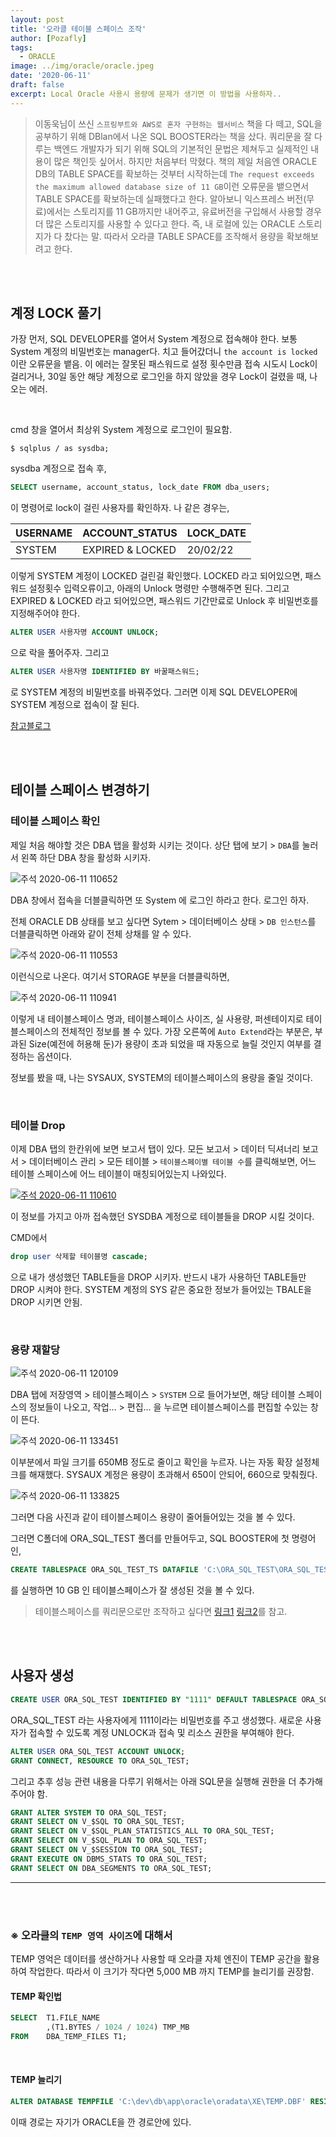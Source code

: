 ```yaml
---
layout: post
title: '오라클 테이블 스페이스 조작'
author: [Pozafly]
tags:
  - ORACLE
image: ../img/oracle/oracle.jpeg
date: '2020-06-11'
draft: false
excerpt: Local Oracle 사용시 용량에 문제가 생기면 이 방법을 사용하자..
---
```


> 이동욱님이 쓰신 `스프링부트와 AWS로 혼자 구현하는 웹서비스` 책을 다 떼고, SQL을 공부하기 위해 DBlan에서 나온 SQL BOOSTER라는 책을 샀다. 쿼리문을 잘 다루는 백엔드 개발자가 되기 위해 SQL의 기본적인 문법은 제쳐두고 실제적인 내용이 많은 책인듯 싶어서. 하지만 처음부터 막혔다. 책의 제일 처음엔 ORACLE DB의 TABLE SPACE를 확보하는 것부터 시작하는데 `The request exceeds the maximum allowed database size of 11 GB`이런 오류문을 뱉으면서 TABLE SPACE를 확보하는데 실패했다고 한다. 알아보니 익스프레스 버전(무료)에서는 스토리지를 11 GB까지만 내어주고, 유료버전을 구입해서 사용할 경우 더 많은 스토리지를 사용할 수 있다고 한다. 즉, 내 로컬에 있는 ORACLE 스토리지가 다 찼다는 말. 따라서 오라클 TABLE SPACE를 조작해서 용량을 확보해보려고 한다.

<br/><br/>

## 계정 LOCK 풀기

가장 먼저, SQL DEVELOPER를 열어서 System 계정으로 접속해야 한다. 보통 System 계정의 비밀번호는 manager다. 치고 들어갔더니 `the account is locked`이란 오류문을 뱉음. 이 에러는 잘못된 패스워드로 설정 횟수만큼 접속 시도시 Lock이 걸리거나, 30일 동안 해당 계정으로 로그인을 하지 않았을 경우 Lock이 걸렸을 때, 나오는 에러.

<br/>

cmd 창을 열어서 최상위 System 계정으로 로그인이 필요함.

```shell
$ sqlplus / as sysdba;
```

sysdba 계정으로 접속 후,

```sql
SELECT username, account_status, lock_date FROM dba_users;
```

이 명령어로 lock이 걸린 사용자를 확인하자. 나 같은 경우는,

| USERNAME | ACCOUNT_STATUS   | LOCK_DATE |
| -------- | ---------------- | --------- |
| SYSTEM   | EXPIRED & LOCKED | 20/02/22  |

이렇게 SYSTEM 계정이 LOCKED 걸린걸 확인했다. LOCKED <TIMED> 라고 되어있으면, 패스워드 설정횟수 입력오류이고, 아래의 Unlock 명령만 수행해주면 된다. 그리고 EXPIRED & LOCKED 라고 되어있으면, 패스워드 기간만료로 Unlock 후 비밀번호를 지정해주어야 한다.

```sql
ALTER USER 사용자명 ACCOUNT UNLOCK;
```

으로 락을 풀어주자. 그리고

```sql
ALTER USER 사용자명 IDENTIFIED BY 바꿀패스워드;
```

로 SYSTEM 계정의 비밀번호를 바꿔주었다. 그러면 이제 SQL DEVELOPER에 SYSTEM 계정으로 접속이 잘 된다.

[참고블로그](https://m.blog.naver.com/PostView.nhn?blogId=qor3326&logNo=220934450444&proxyReferer=https:%2F%2Fwww.google.com%2F)

<br/><br/>

## 테이블 스페이스 변경하기

### 테이블 스페이스 확인

제일 처음 해야할 것은 DBA 탭을 활성화 시키는 것이다. 상단 탭에 보기 > `DBA`를 눌러서 왼쪽 하단 DBA 창을 활성화 시키자.

<img src="https://user-images.githubusercontent.com/59427983/84339378-4c06fa00-abd9-11ea-8ad5-bd0dbdf2848d.png" alt="주석 2020-06-11 110652" style="zoom:100%;" />

DBA 창에서 접속을 더블클릭하면 또 System 에 로그인 하라고 한다. 로그인 하자.

전체 ORACLE DB 상태를 보고 싶다면 Sytem > 데이터베이스 상태 > `DB 인스턴스`를 더블클릭하면 아래와 같이 전체 상채를 알 수 있다.

![주석 2020-06-11 110553](https://user-images.githubusercontent.com/59427983/84339640-d51e3100-abd9-11ea-99c6-f6e2ce15e6df.png)

이런식으로 나온다. 여기서 STORAGE 부분을 더블클릭하면,

![주석 2020-06-11 110941](https://user-images.githubusercontent.com/59427983/84339706-f8e17700-abd9-11ea-9080-a3bc45384d4c.png)

이렇게 내 테이블스페이스 명과, 테이블스페이스 사이즈, 실 사용량, 퍼센테이지로 테이블스페이스의 전체적인 정보를 볼 수 있다. 가장 오른쪽에 `Auto Extend`라는 부분은, 부과된 Size(예전에 허용해 둔)가 용량이 초과 되었을 때 자동으로 늘릴 것인지 여부를 결정하는 옵션이다.

정보를 봤을 때, 나는 SYSAUX, SYSTEM의 테이블스페이스의 용량을 줄일 것이다.

<br/>

### 테이블 Drop

이제 DBA 탭의 한칸위에 보면 보고서 탭이 있다. 모든 보고서 > 데이터 딕셔너리 보고서 > 데이터베이스 관리 > 모든 테이블 > `테이블스페이별 테이블 수`를 클릭해보면, 어느 테이블 스페이스에 어느 테이블이 매칭되어있는지 나와있다.

[![주석 2020-06-11 110610](https://user-images.githubusercontent.com/59427983/84340967-eae12580-abdc-11ea-8cfb-56c25fefc311.png)](https://user-images.githubusercontent.com/59427983/84340967-eae12580-abdc-11ea-8cfb-56c25fefc311.png)

이 정보를 가지고 아까 접속했던 SYSDBA 계정으로 테이블들을 DROP 시킬 것이다.

CMD에서

```sql
drop user 삭제할 테이블명 cascade;
```

으로 내가 생성했던 TABLE들을 DROP 시키자. 반드시 내가 사용하던 TABLE들만 DROP 시켜야 한다. SYSTEM 계정의 SYS 같은 중요한 정보가 들어있는 TBALE을 DROP 시키면 안됨.

<br/>

### 용량 재할당

![주석 2020-06-11 120109](https://user-images.githubusercontent.com/59427983/84340267-43172800-abdb-11ea-8d62-e938d7cf3c72.png)

DBA 탭에 저장영역 > 테이블스페이스 > `SYSTEM` 으로 들어가보면, 해당 테이블 스페이스의 정보들이 나오고, 작업... > 편집... 을 누르면 테이블스페이스를 편집할 수있는 창이 뜬다.

![주석 2020-06-11 133451](https://user-images.githubusercontent.com/59427983/84345441-5c72a100-abe8-11ea-9b04-16e0340863c2.png)

이부분에서 파일 크기를 650MB 정도로 줄이고 확인을 누르자. 나는 자동 확장 설정체크를 해재했다. SYSAUX 계정은 용량이 초과해서 650이 안되어, 660으로 맞춰줬다.

![주석 2020-06-11 133825](https://user-images.githubusercontent.com/59427983/84345649-d7d45280-abe8-11ea-8aaf-f8e34d21ff9c.png)

그러면 다음 사진과 같이 테이블스페이스 용량이 줄어들어있는 것을 볼 수 있다.

그러면 C폴더에 ORA_SQL_TEST 폴더를 만들어두고, SQL BOOSTER에 첫 명령어인,

```sql
CREATE TABLESPACE ORA_SQL_TEST_TS DATAFILE 'C:\ORA_SQL_TEST\ORA_SQL_TEST.DBA' SIZE 10G EXTENT MANAGEMENT LOCAL SEGMENT SPACE MANAGEMENT AUTO;
```

를 실행하면 10 GB 인 테이블스페이스가 잘 생성된 것을 볼 수 있다.

> 테이블스페이스를 쿼리문으로만 조작하고 싶다면 [링크1](https://javafactory.tistory.com/83) [링크2](https://m.blog.naver.com/PostView.nhn?blogId=youngram2&logNo=220290407060&proxyReferer=https:%2F%2Fwww.google.com%2F)를 참고.

<br/><br/>

## 사용자 생성

```sql
CREATE USER ORA_SQL_TEST IDENTIFIED BY "1111" DEFAULT TABLESPACE ORA_SQL_TEST_TS;
```

ORA_SQL_TEST 라는 사용자에게 1111이라는 비밀번호를 주고 생성했다. 새로운 사용자가 접속할 수 있도록 계정 UNLOCK과 접속 및 리소스 권한을 부여해야 한다.

```sql
ALTER USER ORA_SQL_TEST ACCOUNT UNLOCK;
GRANT CONNECT, RESOURCE TO ORA_SQL_TEST;
```

그리고 추후 성능 관련 내용을 다루기 위해서는 아래 SQL문을 실행해 권한을 더 추가해 주어야 함.

```sql
GRANT ALTER SYSTEM TO ORA_SQL_TEST;
GRANT SELECT ON V_$SQL TO ORA_SQL_TEST;
GRANT SELECT ON V_$SQL_PLAN_STATISTICS_ALL TO ORA_SQL_TEST;
GRANT SELECT ON V_$SQL_PLAN TO ORA_SQL_TEST;
GRANT SELECT ON V_$SESSION TO ORA_SQL_TEST;
GRANT EXECUTE ON DBMS_STATS TO ORA_SQL_TEST;
GRANT SELECT ON DBA_SEGMENTS TO ORA_SQL_TEST;
```

---

<br/><br/>

### ※ 오라클의 `TEMP 영역 사이즈`에 대해서

TEMP 영억은 데이터를 생산하거나 사용할 때 오라클 자체 엔진이 TEMP 공간을 활용하여 작업한다. 따라서 이 크기가 작다면 5,000 MB 까지 TEMP를 늘리기를 권장함.

#### TEMP 확인법

```sql
SELECT  T1.FILE_NAME
		,(T1.BYTES / 1024 / 1024) TMP_MB
FROM    DBA_TEMP_FILES T1;
```

<br/>

#### TEMP 늘리기

```sql
ALTER DATABASE TEMPFILE 'C:\dev\db\app\oracle\oradata\XE\TEMP.DBF' RESIZE 5000M;
```

이때 경로는 자기가 ORACLE을 깐 경로안에 있다.
